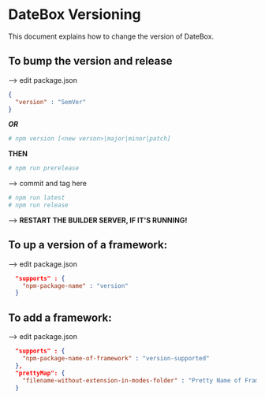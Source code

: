 # DateBox Versioning

This document explains how to change the version of DateBox.


## To bump the version and release

--> edit package.json

```json
{
  "version" : "SemVer"
}
```
___OR___

```sh
# npm version [<new verson>|major|minor|patch]
```

__THEN__

```sh
# npm run prerelease
```

--> commit and tag here

```sh
# npm run latest
# npm run release
```

--> __RESTART THE BUILDER SERVER, IF IT'S RUNNING!__


## To up a version of a framework:

--> edit package.json

```json
  "supports" : {
    "npm-package-name" : "version"
  }
```

## To add a framework:

--> edit package.json

```json
  "supports" : {
    "npm-package-name-of-framework" : "version-supported"
  },
  "prettyMap": {
    "filename-without-extension-in-modes-folder" : "Pretty Name of Framework"
  }
```
